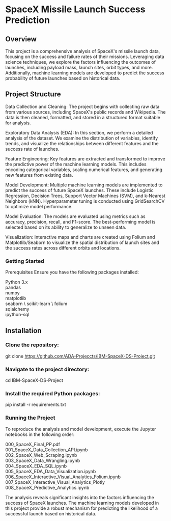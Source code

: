 # SpaceX Missile Launch Success Prediction
## Overview
This project is a comprehensive analysis of SpaceX's missile launch data, focusing on the success and failure rates of their missions. Leveraging data science techniques, we explore the factors influencing the outcomes of launches, including payload mass, launch sites, orbit types, and more. Additionally, machine learning models are developed to predict the success probability of future launches based on historical data.

## Project Structure
Data Collection and Cleaning: The project begins with collecting raw data from various sources, including SpaceX's public records and Wikipedia. The data is then cleaned, formatted, and stored in a structured format suitable for analysis.

Exploratory Data Analysis (EDA): In this section, we perform a detailed analysis of the dataset. We examine the distribution of variables, identify trends, and visualize the relationships between different features and the success rate of launches.

Feature Engineering: Key features are extracted and transformed to improve the predictive power of the machine learning models. This includes encoding categorical variables, scaling numerical features, and generating new features from existing data.

Model Development: Multiple machine learning models are implemented to predict the success of future SpaceX launches. These include Logistic Regression, Decision Trees, Support Vector Machines (SVM), and k-Nearest Neighbors (kNN). Hyperparameter tuning is conducted using GridSearchCV to optimize model performance.

Model Evaluation: The models are evaluated using metrics such as accuracy, precision, recall, and F1-score. The best-performing model is selected based on its ability to generalize to unseen data.

Visualization: Interactive maps and charts are created using Folium and Matplotlib/Seaborn to visualize the spatial distribution of launch sites and the success rates across different orbits and locations.

### Getting Started
Prerequisites
Ensure you have the following packages installed:

Python 3.x \
pandas \
numpy \
matplotlib \
seaborn \ 
scikit-learn \ 
folium \
sqlalchemy \
ipython-sql


## Installation
### Clone the repository:

git clone https://github.com/ADA-Projeccts/IBM-SpaceX-DS-Project.git

### Navigate to the project directory:

cd IBM-SpaceX-DS-Project

### Install the required Python packages:

pip install -r requirements.txt

### Running the Project
To reproduce the analysis and model development, execute the Jupyter notebooks in the following order:

000_SpaceX_Final_PP.pdf \
001_SpaceX_Data_Collection_API.ipynb \
002_SpaceX_Web_Scraping.ipynb \
003_SpaceX_Data_Wrangling.ipynb \
004_SpaceX_EDA_SQL.ipynb \
005_SpaceX_EDA_Data_Visualization.ipynb \
006_SpaceX_Interactive_Visual_Analytics_Folium.ipynb \
007_SpaceX_Interactive_Visual_Analytics_Plotly \
008_SpaceX_Predictive_Analytics.ipynb 

The analysis reveals significant insights into the factors influencing the success of SpaceX launches. The machine learning models developed in this project provide a robust mechanism for predicting the likelihood of a successful launch based on historical data.

